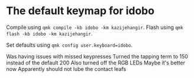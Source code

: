 # The default keymap for idobo

Compile using `qmk compile -kb idobo -km kazijehangir`.
Flash using `qmk flash -kb idobo -km kazijehangir`.

Set defaults using `qmk config user.keyboard=idobo`.

Was having issues with missed keypresses
Turned the tapping term to 150 instead of the default 200
Also turned off the RGB LEDs 
Maybe it's better now
Apparently should not lube the contact leafs
